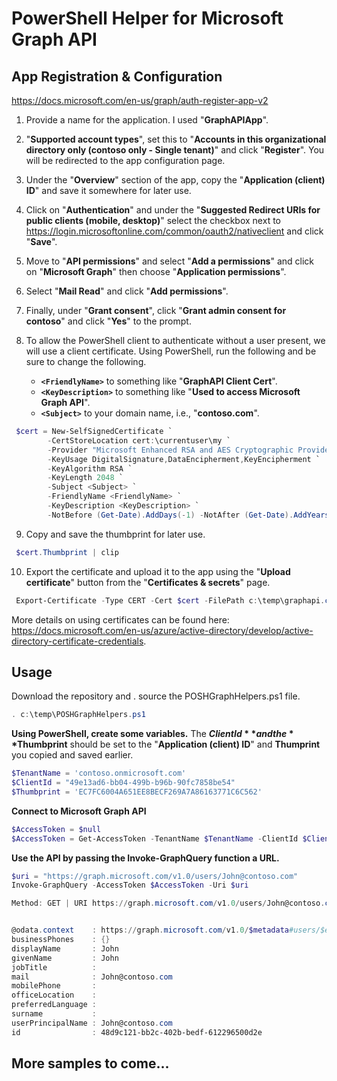 # PowerShell Helper for Microsoft Graph API 

## **App Registration & Configuration**
https://docs.microsoft.com/en-us/graph/auth-register-app-v2

1. Provide a name for the application. I used "**GraphAPIApp**".
2. "**Supported account types**", set this to "**Accounts in this organizational directory only (contoso only - Single tenant)**" and click "**Register**". You will be redirected to the app configuration page.
3. Under the "**Overview**" section of the app, copy the "**Application (client) ID**" and save it somewhere for later use.
4. Click on "**Authentication**" and under the "**Suggested Redirect URIs for public clients (mobile, desktop)**" select the checkbox next to https://login.microsoftonline.com/common/oauth2/nativeclient and click "**Save**".
5. Move to "**API permissions**" and select "**Add a permissions**" and click on "**Microsoft Graph**" then choose "**Application permissions**".
6. Select "**Mail Read**" and click "**Add permissions**".
7. Finally, under "**Grant consent**", click "**Grant admin consent for contoso**" and click "**Yes**" to the prompt.
8. To allow the PowerShell client to authenticate without a user present, we will use a client certificate. Using PowerShell, run the following and be sure to change the following.

   - **`<FriendlyName>`** to something like "**GraphAPI Client Cert**". 
   - **`<KeyDescription>`** to something like "**Used to access Microsoft Graph API**".
   - **`<Subject>`** to your domain name, i.e., "**contoso.com**".

 ```powershell
  $cert = New-SelfSignedCertificate `
         -CertStoreLocation cert:\currentuser\my `
         -Provider "Microsoft Enhanced RSA and AES Cryptographic Provider" `
         -KeyUsage DigitalSignature,DataEncipherment,KeyEncipherment `
         -KeyAlgorithm RSA `
         -KeyLength 2048 `
         -Subject <Subject> `
         -FriendlyName <FriendlyName> `
         -KeyDescription <KeyDescription> `
         -NotBefore (Get-Date).AddDays(-1) -NotAfter (Get-Date).AddYears(2);
 ```  
 
9. Copy and save the thumbprint for later use.

```powershell
 $cert.Thumbprint | clip
 ```

10. Export the certificate and upload it to the app using the "**Upload certificate**" button from the "**Certificates & secrets**" page.

```powershell
 Export-Certificate -Type CERT -Cert $cert -FilePath c:\temp\graphapi.cer;
 ```
More details on using certificates can be found here: https://docs.microsoft.com/en-us/azure/active-directory/develop/active-directory-certificate-credentials. 


## **Usage**
Download the repository and . source the POSHGraphHelpers.ps1 file.
```powershell
. c:\temp\POSHGraphHelpers.ps1
```

**Using PowerShell, create some variables.**
The **$ClientId** and the **$Thumbprint** should be set to the "**Application (client) ID**" and **Thumprint** you copied and saved earlier.

```powershell
$TenantName = 'contoso.onmicrosoft.com'
$ClientId = "49e13ad6-bb04-499b-b96b-90fc7858be54"
$Thumbprint = 'EC7FC6004A651EE8BECF269A7A86163771C6C562'
```

**Connect to Microsoft Graph API**
```powershell
$AccessToken = $null
$AccessToken = Get-AccessToken -TenantName $TenantName -ClientId $ClientId -CertificateThumbprint $Thumbprint
```

**Use the API by passing the Invoke-GraphQuery function a URL.**
```powershell
$uri = "https://graph.microsoft.com/v1.0/users/John@contoso.com"
Invoke-GraphQuery -AccessToken $AccessToken -Uri $uri

Method: GET | URI https://graph.microsoft.com/v1.0/users/John@contoso.com | Found: 1


@odata.context    : https://graph.microsoft.com/v1.0/$metadata#users/$entity
businessPhones    : {}
displayName       : John
givenName         : John
jobTitle          :
mail              : John@contoso.com
mobilePhone       :
officeLocation    :
preferredLanguage :
surname           :
userPrincipalName : John@contoso.com
id                : 48d9c121-bb2c-402b-bedf-612296500d2e
```

## **More samples to come...**
